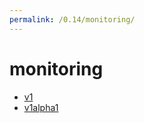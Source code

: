 ```yaml
---
permalink: /0.14/monitoring/
---
```


# monitoring



* [v1](v1/index.md)
* [v1alpha1](v1alpha1/index.md)